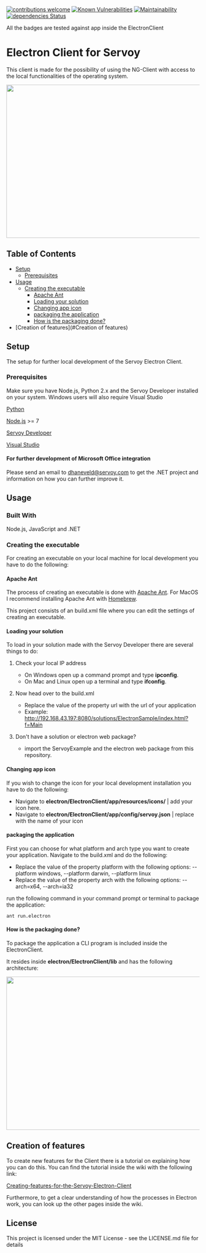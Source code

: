 [![contributions welcome](https://img.shields.io/badge/contributions-welcome-brightgreen.svg?style=flat)](https://github.com/dwyl/esta/issues) [![Known Vulnerabilities](https://snyk.io/test/github/DionDavid/electron/badge.svg?targetFile=ElectronClient/app/package.json)](https://snyk.io/test/github/DionDavid/electron) [![Maintainability](https://api.codeclimate.com/v1/badges/482ffb25e5b4c5bc17f8/maintainability)](https://codeclimate.com/github/DionDavid/electron/maintainability) [![dependencies Status](https://david-dm.org/DionDavid/electron/status.svg?path=ElectronClient/app)](https://david-dm.org/DionDavid/electron?path=ElectronClient/app) 

All the badges are tested against app inside the ElectronClient

# Electron Client for Servoy

This client is made for the possibility of using the NG-Client with access to the local functionalities of the operating system.

<a href="url"><img src="https://raw.githubusercontent.com/wiki/DionDavid/electron/images/home.jpg" height="400" width="650" ></a>

## Table of Contents 

  - [Setup](#setup)
    - [Prerequisites](#prerequisites)
  - [Usage](#usage)
    - [Creating the executable](#creating-the-executable)
      - [Apache Ant](#apache-ant)
      - [Loading your solution](#loading-your-solution)
      - [Changing app icon](#changing-app-icon)
      - [packaging the application](#packaging-the-application)
      - [How is the packaging done?](#how-is-the-packaging-done)
  - [Creation of features](#Creation of features)

## Setup

The setup for further local development of the Servoy Electron Client.

### Prerequisites

Make sure you have Node.js, Python 2.x and the Servoy Developer installed on your system. Windows users will also require Visual Studio

[Python](https://www.python.org/downloads/) 

[Node.js](https://nodejs.org/en/) >= 7

[Servoy Developer](https://servoy.com/download/)

[Visual Studio](https://www.visualstudio.com/vs/)


#### For further development of Microsoft Office integration

Please send an email to [dhaneveld@servoy.com](mailto:dhaneveld@servoy.com) to get the .NET project and information on how you can further improve it.

## Usage

### Built With

Node.js, JavaScript and .NET

### Creating the executable

For creating an executable on your local machine for local development you have to do the following:

#### Apache Ant

The process of creating an executable is done with [Apache Ant](https://ant.apache.org/manual/install.html). For MacOS I recommend installing Apache Ant with [Homebrew](https://brew.sh/index_nl).

This project consists of an build.xml file where you can edit the settings of creating an executable. 

#### Loading your solution

To load in your solution made with the Servoy Developer there are several things to do:

1. Check your local IP address

   - On Windows open up a command prompt and type **ipconfig**.
   - On Mac and Linux open up a terminal and type **ifconfig**.

2. Now head over to the build.xml 

   - Replace the value of the property url with the url of your application
   - Example: http://192.168.43.197:8080/solutions/ElectronSample/index.html?f=Main
   
3. Don't have a solution or electron web package? 

   - import the ServoyExample and the electron web package from this repository.

#### Changing app icon

If you wish to change the icon for your local development installation you have to do the following:

  - Navigate to **electron/ElectronClient/app/resources/icons/** | add your icon here.
  - Navigate to **electron/ElectronClient/app/config/servoy.json** | replace with the name of your icon

#### packaging the application

First you can choose for what platform and arch type you want to create your application.
Navigate to the build.xml and do the following:

   - Replace the value of the property platform with the following options: --platform windows, --platform darwin, --platform linux
   - Replace the value of the property arch with the following options: --arch=x64, --arch=ia32

run the following command in your command prompt or terminal to package the application: 

```console
ant run.electron
```
#### How is the packaging done?

To package the application a CLI program is included inside the ElectronClient. 

It resides inside **electron/ElectronClient/lib** and has the following architecture:

<a href="url"><img src="https://raw.githubusercontent.com/wiki/DionDavid/electron/images/architecture.jpg" height="400" width="650" ></a>


## Creation of features

To create new features for the Client there is a tutorial on explaining how you can do this. You can find the tutorial inside the wiki with the following link:

[Creating-features-for-the-Servoy-Electron-Client](https://github.com/DionDavid/electron/wiki/Creating-features-for-the-Servoy-Electron-Client) 

Furthermore, to get a clear understanding of how the processes in Electron work, you can look up the other pages inside the wiki.

## License

This project is licensed under the MIT License - see the LICENSE.md file for details











